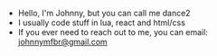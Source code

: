 - Hello, I'm Johnny, but you can call me dance2
- I usually code stuff in lua, react and html/css
- If you ever need to reach out to me, you can email: johnnymfbr@gmail.com
